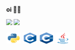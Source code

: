 
### oi 👋🙂

<div>
  <img height="180em" src="https://github-readme-stats.vercel.app/api?username=MarcioB1999&show_icons=true&include_all_commits=true&count_private=true&bg_color=000000&title_color=00BFFF&text_color=00FFFF&icon_color=00BFFF&border_color=00FFFF&border_radius=2&hide_rank=true"/>
  <img height="180em" src="https://github-readme-stats.vercel.app/api/top-langs/?username=MarcioB1999&layout=compact&langs_count=16&bg_color=000000&title_color=00BFFF&text_color=00FFFF&icon_color=00BFFF&border_color=00FFFF&border_radius=2&custom_title=Linguagens"/>
<div>
<div style="display: inline_block"><br>
    <img align="center" alt="Rafa-Python" height="30" width="40" src="https://raw.githubusercontent.com/devicons/devicon/master/icons/python/python-original.svg">
    <img align="center" alt="Rafa-Python" height="30" width="40" src="https://raw.githubusercontent.com/devicons/devicon/master/icons/c/c-original.svg">
    <img align="center" alt="Rafa-Python" height="30" width="40" src="https://github.com/devicons/devicon/blob/master/icons/cplusplus/cplusplus-original.svg">
    <img align="center" alt="Rafa-Python" height="30" width="40" src="https://github.com/devicons/devicon/blob/master/icons/java/java-original.svg">
</div>

